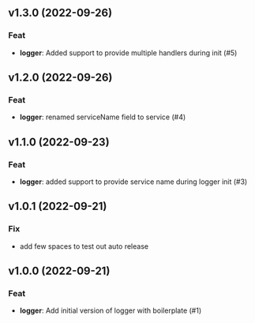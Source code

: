 ## v1.3.0 (2022-09-26)

### Feat

- **logger**: Added support to provide multiple handlers during init (#5)

## v1.2.0 (2022-09-26)

### Feat

- **logger**: renamed serviceName field to service (#4)

## v1.1.0 (2022-09-23)

### Feat

- **logger**: added support to provide service name during logger init (#3)

## v1.0.1 (2022-09-21)

### Fix

- add few spaces to test out auto release

## v1.0.0 (2022-09-21)

### Feat

- **logger**: Add initial version of logger with boilerplate (#1)

